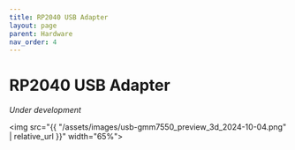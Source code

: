 ```yaml
---
title: RP2040 USB Adapter
layout: page
parent: Hardware
nav_order: 4
---
```

# RP2040 USB Adapter

*Under development*

<img src="{{ "/assets/images/usb-gmm7550_preview_3d_2024-10-04.png" | relative_url }}" width="65%">
